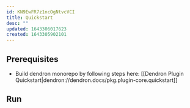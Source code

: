 ```yaml
---
id: KN9EwFR7z1ncOgNtvcVCI
title: Quickstart
desc: ""
updated: 1643306017623
created: 1643305902101
---
```


## Prerequisites

- Build dendron monorepo by following steps here: [[Dendron Plugin Quickstart|dendron://dendron.docs/pkg.plugin-core.quickstart]]

## Run
